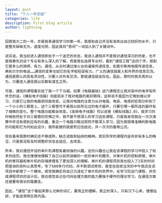 ```yaml
---
layout: post
title: "个人一年总结"
categories: life
description: First blog article  
author: lightning
---
```

    回首我大二的一年，亦是我来通信学习的第一年，我感到自己并没有发挥出自己较好的水平，只是整天碌碌无为，虚度光阴，因此我将“悠闲”一词加入到了关键词中。
    
    说实话，我当初进入通信即处于一个迷茫的状态，我进入通信并不是我对通信深沉的热爱，也不是我事先对这个专业有多么深入的了解，而是我在选择专业时，看到“通信工程”这四个字，感到它是多么的简明、有力。通信，从古时通过烽火台向诸侯传递信息，到莫尔斯用电报传递信息，再到贝尔的电话……通信的变革也如它的名字般短促有力。广义的通信就是人和外界的信息交流。通信是那么的具有灵动性，只要人对外有交流，那就通信就会存在。因此，那时的我天真的以为，只要进入通信我以后都有谋生之所。
    
    可是，通信的课程着实给了我一个下马威。如果《电路基础》这门课程还让我对高中的电学有所怀念的话，《模拟电子线路》彻底扼杀了我对电路的美好期待，这样说不是因为它难到难以学习，只是它让我的电路观彻底改变。让我对电路的注意力从对电阻、电容、电感的宏观分析到了一个小小的三极管上，这个三极管可不是我以前所见过的电子器件，只要它哪一极所连的器件有了细微的变化，整个电路功能都会改变。《高频电子线路》可以说是《模拟线路2.0》，我学习的时候依然处于对三极管的恐惧之中，我不是不想深入的学习这些课程，只是我发现我在一次次演算中并没有感到应有的乐趣，看见一个电路只敢远观而不敢深入学习，因为我很难准确判断电路的功能和它为何如此设计，我所能做的就是死记住结论，并一次次的套用公式。
    
    现在看来我那时确实还不够成熟，缺乏进取和钻研的精神。其实所学的课程内容并非有多么的晦涩，只是我没有及时调整好状态去适应，去改变。
    
    所幸，我对通信开设的单片机课程有着较强的兴趣，这份兴趣也让我在该课程的学习中投入了较多的经历。我也慢慢地理解了自己以前所误解的一些的单片机概念，对单片机的控制原理，单片机的寄存器和单片机的存储原理有了更加深入的理解。单片机的课程项目我也投入了2天的时间把查询的资料认真思考，写了600多行代码，并不断调试修改，甚至在验收当天的中午我还在该项目中新增了一个模块，感觉我确实将自己沉浸在了单片机的世界中。在学习完这门课程，并完成课程项目的设计后，我也感觉自己在代码处理方面的能力要强于硬件的理论学习，在通信方面还是要有很长的路要走。
    
    因此，“通信”这个看起来那么光鲜的词汇，要真正的理解，真正的深入，只有沉下心来，慢慢钻研，才能逐渐明白其内涵。
